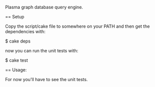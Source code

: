 Plasma graph database query engine.

== Setup

Copy the script/cake file to somewhere on your PATH and then get the
dependencies with:

  $ cake deps

now you can run the unit tests with:

  $ cake test


== Usage:

For now you'll have to see the unit tests.

